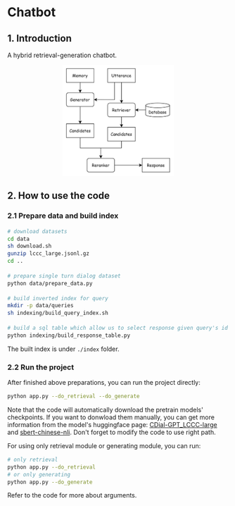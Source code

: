 # Chatbot

## 1. Introduction

A hybrid retrieval-generation chatbot. 

<p align="center"><img src="doc/架构.png" width="50%" height="50%"></img></p>

## 2. How to use the code

### 2.1 Prepare data and build index

```bash
# download datasets
cd data
sh download.sh
gunzip lccc_large.jsonl.gz
cd ..

# prepare single turn dialog dataset
python data/prepare_data.py

# build inverted index for query
mkdir -p data/queries
sh indexing/build_query_index.sh

# build a sql table which allow us to select response given query's id
python indexing/build_response_table.py
```

The built index is under `./index` folder. 

### 2.2 Run the project

After finished above preparations, you can run the project directly:

```bash
python app.py --do_retrieval --do_generate
```

Note that the code will automatically download the pretrain models' checkpoints. If you want to donwload them manually, you can get more information from the model's huggingface page: [CDial-GPT_LCCC-large](https://huggingface.co/thu-coai/CDial-GPT_LCCC-large) and [sbert-chinese-nli](https://huggingface.co/uer/sbert-base-chinese-nli). Don't forget to modify the code to use right path.

For using only retrieval module or generating module, you can run:

```bash
# only retrieval
python app.py --do_retrieval
# or only generating
python app.py --do_generate
```

Refer to the code for more about arguments.

